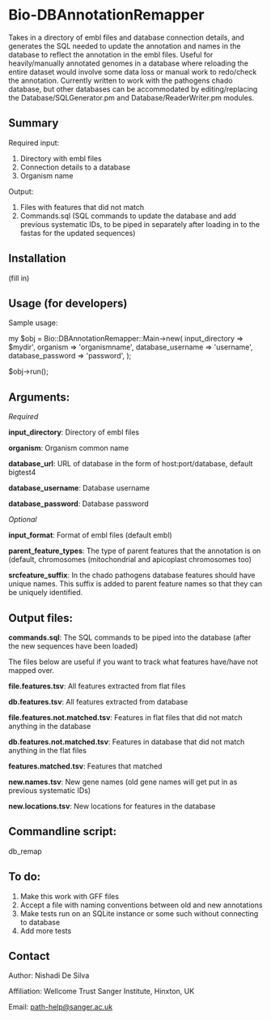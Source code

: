 Bio-DBAnnotationRemapper
========================

Takes in a directory of embl files and database connection details, and generates the SQL needed to update the annotation and names in the database to reflect the 
annotation in the embl files. Useful for heavily/manually annotated genomes in a database where reloading the entire dataset would involve some data loss or
 manual work to redo/check the annotation. Currently written to work with the pathogens chado database, but other databases can be accommodated by 
editing/replacing the Database/SQLGenerator.pm and Database/ReaderWriter.pm modules.


Summary
-----------

Required input:

1. Directory with embl files
2. Connection details to a database
3. Organism name

Output:

1. Files with features that did not match 
2. Commands.sql (SQL commands to update the database and add previous systematic IDs, to be piped in separately after loading in to the fastas for the updated sequences)


Installation
------------
(fill in)


Usage (for developers)
----------------------

Sample usage:

my $obj = Bio::DBAnnotationRemapper::Main->new(
  input_directory   => $mydir',
  organism   => 'organismname',
  database_username => 'username',
  database_password => 'password',
);

$obj->run();


Arguments:
----------------------

*Required*

**input_directory**: Directory of embl files

**organism**: Organism common name

**database_url**: URL of database in the form of host:port/database, default bigtest4

**database_username**: Database username

**database_password**: Database password


*Optional*

**input_format**: Format of embl files (default embl)

**parent_feature_types**: The type of parent features that the annotation is on (default, chromosomes (mitochondrial and apicoplast chromosomes too)

**srcfeature_suffix**: In the chado pathogens database features should have unique names. This suffix is added to parent feature names so that they can be uniquely identified. 



Output files:
----------------------

**commands.sql**: The SQL commands to be piped into the database (after the new sequences have been loaded)

The files below are useful if you want to track what features have/have not mapped over. 

**file.features.tsv**: All features extracted from flat files

**db.features.tsv**: All features extracted from database

**file.features.not.matched.tsv**: Features in flat files that did not match anything in the database

**db.features.not.matched.tsv**: Features in database that did not match anything in the flat files

**features.matched.tsv**: Features that matched

**new.names.tsv**: New gene names (old gene names will get put in as previous systematic IDs)

**new.locations.tsv**: New locations for features in the database


Commandline script:
----------------------

db_remap

To do:
----------------------

1. Make this work with GFF files
2. Accept a file with naming conventions between old and new annotations
3. Make tests run on an SQLite instance or some such without connecting to database
4. Add more tests


Contact
-------

Author: Nishadi De Silva

Affiliation: Wellcome Trust Sanger Institute, Hinxton, UK

Email: path-help@sanger.ac.uk
      
